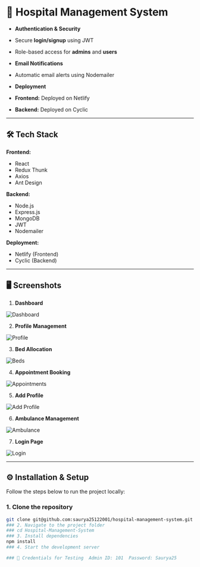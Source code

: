 # 🏥 Hospital Management System


- **Authentication & Security**
- Secure **login/signup** using JWT
- Role-based access for **admins** and **users**


- **Email Notifications**
- Automatic email alerts using Nodemailer


- **Deployment**
- **Frontend:** Deployed on Netlify
- **Backend:** Deployed on Cyclic


---


## 🛠 Tech Stack


**Frontend:**
- React
- Redux Thunk
- Axios
- Ant Design


**Backend:**
- Node.js
- Express.js
- MongoDB
- JWT
- Nodemailer


**Deployment:**
- Netlify (Frontend)
- Cyclic (Backend)


---


## 🖥️ Screenshots


1. **Dashboard**


![Dashboard](https://user-images.githubusercontent.com/100460788/215808721-eb9f8778-53df-43fe-a1ab-662c0ff78c4f.png)


2. **Profile Management**


![Profile](https://user-images.githubusercontent.com/100460788/215808736-31e6dd9e-e5f3-4a48-9bbf-d505c27579c2.png)


3. **Bed Allocation**


![Beds](https://user-images.githubusercontent.com/100460788/215808740-af93a793-4a82-44c5-9eab-1bc11a6a6068.png)


4. **Appointment Booking**


![Appointments](https://user-images.githubusercontent.com/100460788/215808744-417cbac9-eb6c-41d0-a4a9-414bb91cd03e.png)


5. **Add Profile**


![Add Profile](https://user-images.githubusercontent.com/100460788/215808745-9813e61d-a13c-447f-b3c9-1f910ba8531f.png)


6. **Ambulance Management**


![Ambulance](https://user-images.githubusercontent.com/100460788/215808748-9bb5d05d-afb1-41a3-9427-38089a28d0ed.png)


7. **Login Page**


![Login](https://user-images.githubusercontent.com/100460788/215808752-4ebfb582-1db0-45e4-ac53-a87a5f1b75ea.png)


---


## ⚙️ Installation & Setup


Follow the steps below to run the project locally:


### 1. Clone the repository
```bash
git clone git@github.com:saurya25122001/hospital-management-system.git
### 2. Navigate to the project folder
### cd Hospital-Management-System
### 3. Install dependencies
npm install
### 4. Start the development server

### 🔑 Credentials for Testing  Admin ID: 101  Password: Saurya25
